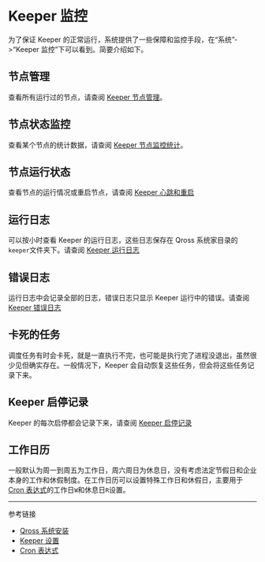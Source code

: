 # Keeper 监控

为了保证 Keeper 的正常运行，系统提供了一些保障和监控手段，在“系统”->“Keeper 监控”下可以看到。简要介绍如下。

## 节点管理

查看所有运行过的节点，请查阅 [Keeper 节点管理](/master/keeper/nodes.md)。

## 节点状态监控

查看某个节点的统计数据，请查阅 [Keeper 节点监控统计](/master/keeper/node.md)。

## 节点运行状态

查看节点的运行情况或重启节点，请查阅 [Keeper 心跳和重启](/master/keeper/beats.md)

## 运行日志

可以按小时查看 Keeper 的运行日志，这些日志保存在 Qross 系统家目录的`keeper`文件夹下。请查阅 [Keeper 运行日志](/master/keeper/running.md)

## 错误日志

运行日志中会记录全部的日志，错误日志只显示 Keeper 运行中的错误。请查阅 [Keeper 错误日志](/master/keeper/exceptions.md)

## 卡死的任务

调度任务有时会卡死，就是一直执行不完，也可能是执行完了进程没退出，虽然很少见但确实存在。一般情况下，Keeper 会自动恢复这些任务，但会将这些任务记录下来。

## Keeper 启停记录

Keeper 的每次启停都会记录下来，请查阅 [Keeper 启停记录](/master/keeper/starts.md)

## 工作日历

一般默认为周一到周五为工作日，周六周日为休息日，没有考虑法定节假日和企业本身的工作和休假制度。在工作日历可以设置特殊工作日和休假日，主要用于 [Cron 表达式](/keeper/cron.md)的工作日`W`和休息日`R`设置。


---
参考链接

* [Qross 系统安装](/qross/setup.md)
* [Keeper 设置](/keeper/settings.md)
* [Cron 表达式](/keeper/cron.md)

